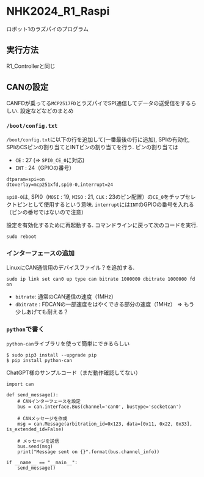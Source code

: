 # NHK2024_R1_Raspi
ロボット1のラズパイのプログラム

## 実行方法
R1_Controllerと同じ


## CANの設定
CANFDが乗ってる`MCP2517FD`とラズパイでSPI通信してデータの送受信をするらしい.
設定などなどのまとめ
### `/boot/config.txt`
`/boot/config.txt`に以下の行を追加して(一番最後の行に追加), SPIの有効化, SPIのCSピンの割り当てとINTピンの割り当てを行う.
ピンの割り当ては
- `CE` : 27 (=> `SPI0_CE_0`に対応)
- `INT` : 24（GPIOの番号）

```
dtparam=spi=on
dtoverlay=mcp251xfd,spi0-0,interrupt=24
```

`spi0-0`は, SPI0（`MOSI` : 19, `MISO` : 21, `CLK` : 23のピン配置）の`CE_0`をチップセレクトピンとして使用するという意味. 
`interrupt`には`INT`のGPIOの番号を入れる（ピンの番号ではないので注意）

設定を有効化するために再起動する. コマンドラインに戻って次のコードを実行. 
```
sudo reboot 
```

### インターフェースの追加
LinuxにCAN通信用のデバイスファイル？を追加する.
```
sudo ip link set can0 up type can bitrate 1000000 dbitrate 1000000 fd on
```
- `bitrate`: 通常のCAN通信の速度（1MHz）
- `dbitrate` : FDCANの一部速度をはやくできる部分の速度（1MHz） => もう少しあげても耐える？

### `python`で書く
`python-can`ライブラリを使って簡単にできるらしい
```
$ sudo pip3 install --upgrade pip
$ pip install python-can
```

ChatGPT様のサンプルコード（まだ動作確認してない）
```
import can

def send_message():
    # CANインターフェースを設定
    bus = can.interface.Bus(channel='can0', bustype='socketcan')

    # CANメッセージを作成
    msg = can.Message(arbitration_id=0x123, data=[0x11, 0x22, 0x33], is_extended_id=False)

    # メッセージを送信
    bus.send(msg)
    print("Message sent on {}".format(bus.channel_info))

if __name__ == "__main__":
    send_message()

```
